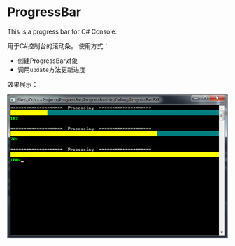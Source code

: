 # ProgressBar
This is a progress bar for C# Console.

用于C#控制台的滚动条。
使用方式：
+ 创建ProgressBar对象
+ 调用`update`方法更新进度

效果展示：

![](https://raw.githubusercontent.com/jingedawang/ProgressBar/master/progressbar.png)
